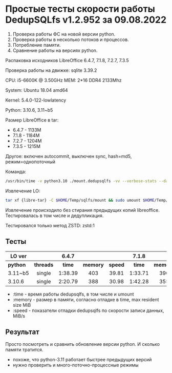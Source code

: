 # Простые тесты скорости работы DedupSQLfs v1.2.952 за 09.08.2022

1. Проверка работы ФС на новой версии python.
2. Проверка работы в несколько потоков и процессов.
3. Потребление памяти.
4. Сравнение работы на версиях python.

Распаковка исходников LibreOffice 6.4.7, 7.1.8, 7.2.7, 7.3.5

Проверка работы на движке: sqlite 3.39.2

CPU: i5-6600K @ 3.50GHz
MEM: 2*16 DDR4 2133Mhz

System: Ubuntu 18.04 amd64

Kernel: 5.4.0-122-lowlatency

Python: 3.10.6, 3.11~b5

Размер LibreOffice в tar:

* 6.4.7 - 1133M
* 7.1.8 - 1184M
* 7.2.7 - 1204M
* 7.3.5 - 1215M

Другое: включен autocommit, выключен sync, hash=md5, режим=однопоточный

Команда:
```sh
/usr/bin/time -v python3.10 ./mount.dedupsqlfs -vv --verbose-stats --data $HOME/Temp/sqlfs/data/ --compress zstd:1 --no-sync --no-cache-flusher --minimal-compress-size -1 -o noatime $HOME/Temp/sqlfs/mount
```

Извлечение LO:
```sh
tar xf {libre-tar} -C $HOME/Temp/sqlfs/mount && sudo umount $HOME/Temp/sqlfs/mount
```

Извлечение происходило без стирания предыдущих копий libreoffice. Тестировалась в том числе и дедупликация.

Тестировался только метод ZSTD: zstd:1

## Тесты

| LO ver                  || 6.4.7                           ||| 7.1.8                           ||| 7.2.7                           ||| 7.3.5                           |||
|------------|:-----------:|:--------:|:----------:|:---------:|:--------:|:----------:|:---------:|:--------:|:----------:|:---------:|:--------:|:----------:|:---------:|
| **python** | **threads** | **time** | **memory** | **speed** | **time** | **memory** | **speed** | **time** | **memory** | **speed** | **time** | **memory** | **speed** |
| 3.11~b5    | single      | 1:38.39  | 403        | 39.81     | 1:33.71  | 390        | 44.06     | 1:25.61  | 285        | 57.07     | 1:20.09  | 297        | 48.25     |
| 3.10.6     | single      | 2:20.79  | 388        | 30.98     | 1:42.28  | 355        | 39.76     | 1:35.24  | 380        | 44.77     | 1:34.99  | 383        | 40.40     |

* :time   - время работы dedupsqlfs, в том числе и umount
* :memory - размер в памяти, согласно отладке в time, max resident size MiB
* :speed  - показатели отладки dedupsqlfs по скорости записи данных, MiB/s

## Результат

Просто посмотреть и сравнить обновление версии python. И сколько памяти тратится.
- похоже, что python-3.11 работает быстрее предыдущих версий
- нужно проверить и много-поточно-процессные режимы
